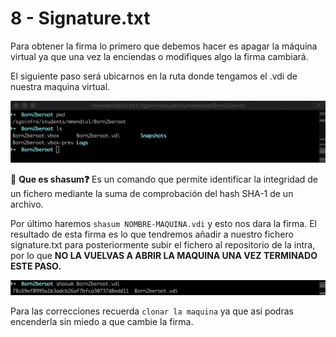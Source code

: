 # 8 - Signature.txt

Para obtener la firma lo primero que debemos hacer es apagar la máquina virtual ya que una vez la enciendas o modifiques algo la firma cambiará.

El siguiente paso será ubicarnos en la ruta donde tengamos el .vdi de nuestra maquina virtual.

![ ](./8%20-%20Signature/Screen_Shot_2023-10-11_at_10.12.50_PM.png)

🧠 **Que es shasum❓** Es un comando que permite identificar la integridad de un fichero mediante la suma de comprobación del hash SHA-1 de un archivo.

Por último haremos `shasum NOMBRE-MAQUINA.vdi` y esto nos dara la firma. El resultado de esta firma es lo que tendremos añadir a nuestro fichero signature.txt para posteriormente subir el fichero al repositorio de la intra, por lo que **NO LA VUELVAS A ABRIR LA MAQUINA UNA VEZ TERMINADO ESTE PASO.** 

![ ](./8%20-%20Signature/Screen_Shot_2023-10-11_at_10.15.54_PM.png)

Para las correcciones recuerda `clonar la maquina` ya que asi podras encenderla sin miedo a que cambie la firma.